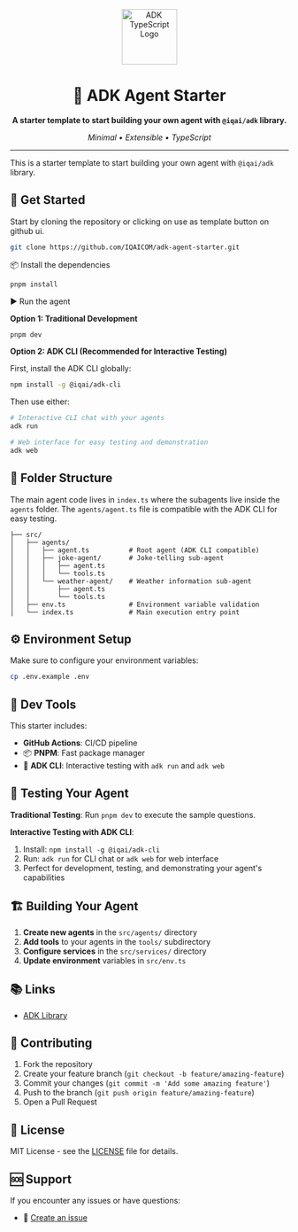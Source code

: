 
<div align="center">

<img src="https://files.catbox.moe/vumztw.png" alt="ADK TypeScript Logo" width="100" />

<br/>


# 🤖 ADK Agent Starter

**A starter template to start building your own agent with `@iqai/adk` library.**

_Minimal • Extensible • TypeScript_

---

</div>

This is a starter template to start building your own agent with `@iqai/adk` library. 

## 🚀 Get Started
Start by cloning the repository or clicking on use as template button on github ui. 

```bash
git clone https://github.com/IQAICOM/adk-agent-starter.git
```

📦 Install the dependencies

```bash
pnpm install
```

▶️ Run the agent

**Option 1: Traditional Development**
```bash
pnpm dev
```

**Option 2: ADK CLI (Recommended for Interactive Testing)**

First, install the ADK CLI globally:
```bash
npm install -g @iqai/adk-cli
```

Then use either:
```bash
# Interactive CLI chat with your agents
adk run

# Web interface for easy testing and demonstration
adk web
```

## 📁 Folder Structure
The main agent code lives in `index.ts` where the subagents live inside the `agents` folder. The `agents/agent.ts` file is compatible with the ADK CLI for easy testing.

```
├── src/
│   ├── agents/
│   │   ├── agent.ts          # Root agent (ADK CLI compatible)
│   │   ├── joke-agent/       # Joke-telling sub-agent
│   │   │   ├── agent.ts
│   │   │   └── tools.ts
│   │   └── weather-agent/    # Weather information sub-agent
│   │       ├── agent.ts
│   │       └── tools.ts
│   ├── env.ts                # Environment variable validation
│   └── index.ts              # Main execution entry point
```

## ⚙️ Environment Setup
Make sure to configure your environment variables:

```bash
cp .env.example .env
```

## 🧰 Dev Tools
This starter includes:
- **GitHub Actions**: CI/CD pipeline
- 📦 **PNPM**: Fast package manager
- 🤖 **ADK CLI**: Interactive testing with `adk run` and `adk web`

## 🧪 Testing Your Agent

**Traditional Testing**: Run `pnpm dev` to execute the sample questions.

**Interactive Testing with ADK CLI**:
1. Install: `npm install -g @iqai/adk-cli`
2. Run: `adk run` for CLI chat or `adk web` for web interface
3. Perfect for development, testing, and demonstrating your agent's capabilities

## 🏗️ Building Your Agent
1. **Create new agents** in the `src/agents/` directory
2. **Add tools** to your agents in the `tools/` subdirectory
3. **Configure services** in the `src/services/` directory
4. **Update environment** variables in `src/env.ts`

## 📚 Links
- [ADK Library](https://github.com/IQAICOM/adk-ts)

## 🤝 Contributing
1. Fork the repository
2. Create your feature branch (`git checkout -b feature/amazing-feature`)
3. Commit your changes (`git commit -m 'Add some amazing feature'`)
4. Push to the branch (`git push origin feature/amazing-feature`)
5. Open a Pull Request

## 📄 License
MIT License - see the [LICENSE](LICENSE) file for details.

## 🆘 Support
If you encounter any issues or have questions:
- 📝 [Create an issue](https://github.com/IQAICOM/adk-agent-starter/issues)